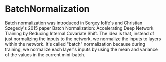 # BatchNormalization
Batch normalization was introduced in Sergey Ioffe's and Christian Szegedy's 2015 paper Batch Normalization: Accelerating Deep Network Training by Reducing Internal Covariate Shift. The idea is that, instead of just normalizing the inputs to the network, we normalize the inputs to layers within the network. It's called "batch" normalization because during training, we normalize each layer's inputs by using the mean and variance of the values in the current mini-batch.
